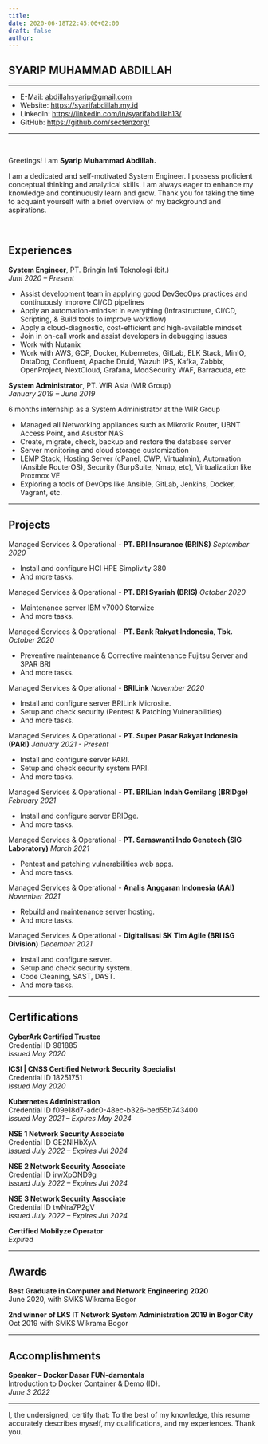 ```yaml
---
title: 
date: 2020-06-18T22:45:06+02:00
draft: false
author: 
---
```


## SYARIP MUHAMMAD ABDILLAH

---
- E-Mail: abdillahsyarip@gmail.com
- Website: https://syarifabdillah.my.id
- LinkedIn: https://linkedin.com/in/syarifabdillah13/
- GitHub: https://github.com/sectenzorg/

---
&nbsp;
 
Greetings! I am **Syarip Muhammad Abdillah.**

I am a dedicated and self-motivated System Engineer. I possess proficient conceptual thinking and analytical skills. I am always eager to enhance my knowledge and continuously learn and grow. Thank you for taking the time to acquaint yourself with a brief overview of my background and aspirations.

&nbsp;

## Experiences
**System Engineer**, PT. Bringin Inti Teknologi (bit.)\
*Juni 2020 – Present*

- Assist development team in applying good DevSecOps practices and continuously improve CI/CD pipelines
- Apply an automation-mindset in everything (Infrastructure, CI/CD, Scripting, & Build tools to improve workflow)
- Apply a cloud-diagnostic, cost-efficient and high-available mindset
- Join in on-call work and assist developers in debugging issues
- Work with Nutanix
- Work with AWS, GCP, Docker, Kubernetes, GitLab, ELK Stack, MinIO, DataDog, Confluent, Apache Druid, Wazuh IPS, Kafka, Zabbix, OpenProject, NextCloud, Grafana, ModSecurity WAF, Barracuda, etc

**System Administrator**, PT. WIR Asia (WIR Group)\
*January 2019 – June 2019*

6 months internship as a System Administrator at the WIR Group

- Managed all Networking appliances such as Mikrotik Router, UBNT Access Point, and Asustor NAS
- Create, migrate, check, backup and restore the database server
- Server monitoring and cloud storage customization
- LEMP Stack, Hosting Server (cPanel, CWP, Virtualmin), Automation (Ansible RouterOS), Security (BurpSuite, Nmap, etc), Virtualization like Proxmox VE
- Exploring a tools of DevOps like Ansible, GitLab, Jenkins, Docker, Vagrant, etc.

---

## Projects

Managed Services & Operational - **PT. BRI Insurance (BRINS)**
*September 2020*

-	Install and configure HCI HPE Simplivity 380
-	And more tasks.

Managed Services & Operational - **PT. BRI Syariah (BRIS)**
*October 2020*

-	Maintenance server IBM v7000 Storwize
-	And more tasks.

Managed Services & Operational - **PT.  Bank Rakyat Indonesia, Tbk.**
*October 2020*

-	Preventive maintenance & Corrective maintenance Fujitsu Server and 3PAR BRI
-	And more tasks.

Managed Services & Operational - **BRILink**
*November 2020*

-	Install and configure server BRILink Microsite.
-   Setup and check security (Pentest & Patching Vulnerabilities)
-	And more tasks.

Managed Services & Operational - **PT. Super Pasar Rakyat Indonesia (PARI)**
*January 2021 - Present*

-	Install and configure server PARI.
-   Setup and check security system PARI.
-	And more tasks.

Managed Services & Operational - **PT. BRILian Indah Gemilang (BRIDge)**
*February 2021*

-	Install and configure server BRIDge.
-	And more tasks.

Managed Services & Operational - **PT. Saraswanti Indo Genetech (SIG Laboratory)**
*March 2021*

-	Pentest and patching vulnerabilities web apps.
-	And more tasks.

Managed Services & Operational - **Analis Anggaran Indonesia (AAI)**
*November 2021*

-	Rebuild and maintenance server hosting.
-	And more tasks.

Managed Services & Operational - **Digitalisasi SK Tim Agile (BRI ISG Division)**
*December 2021*

-	Install and configure server.
-   Setup and check security system.
-   Code Cleaning, SAST, DAST.
-	And more tasks.

---

## Certifications

**CyberArk Certified Trustee**\
Credential ID 981885\
*Issued May 2020*

**ICSI | CNSS Certified Network Security Specialist**\
Credential ID 18251751\
*Issued May 2020*

**Kubernetes Administration**\
Credential ID f09e18d7-adc0-48ec-b326-bed55b743400\
*Issued May 2021 – Expires May 2024*

**NSE 1 Network Security Associate**\
Credential ID GE2NIHbXyA\
*Issued July 2022 – Expires Jul 2024*

**NSE 2 Network Security Associate**\
Credential ID irwXpOND9g\
*Issued July 2022 – Expires Jul 2024*

**NSE 3 Network Security Associate**\
Credential ID twNra7P2gV\
*Issued July 2022 – Expires Jul 2024*

**Certified Mobilyze Operator**\
*Expired*

---

## Awards

**Best Graduate in Computer and Network Engineering 2020**\
June 2020, with SMKS Wikrama Bogor

**2nd winner of LKS IT Network System Administration 2019 in Bogor City**\
Oct 2019 with SMKS Wikrama Bogor

---

## Accomplishments

**Speaker – Docker Dasar FUN-damentals**\
Introduction to Docker Container & Demo (ID).\
*June 3 2022*

--- 

I, the undersigned, certify that:
To the best of my knowledge, this resume accurately describes myself, my qualifications, and my experiences. Thank you.